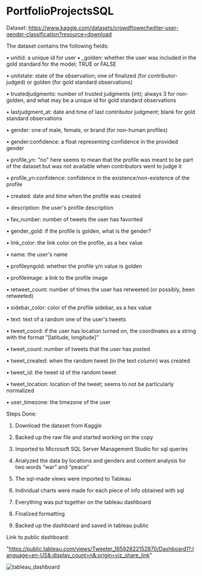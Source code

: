 # PortfolioProjectsSQL

Dataset: https://www.kaggle.com/datasets/crowdflower/twitter-user-gender-classification?resource=download

The dataset contains the following fields:

•	unitid: a unique id for user
•	_golden: whether the user was included in the gold standard for the model; TRUE or FALSE

•	unitstate: state of the observation; one of finalized (for contributor-judged) or golden (for gold standard observations)

•	trustedjudgments: number of trusted judgments (int); always 3 for non-golden, and what may be a unique id for gold standard observations

•	lastjudgment_at: date and time of last contributor judgment; blank for gold standard observations

•	gender: one of male, female, or brand (for non-human profiles)

•	gender:confidence: a float representing confidence in the provided gender

•	profile_yn: "no" here seems to mean that the profile was meant to be part of the dataset but was not available when contributors went to judge it

•	profile_yn:confidence: confidence in the existence/non-existence of the profile

•	created: date and time when the profile was created

•	description: the user's profile description

•	fav_number: number of tweets the user has favorited

•	gender_gold: if the profile is golden, what is the gender?

•	link_color: the link color on the profile, as a hex value

•	name: the user's name

•	profileyngold: whether the profile y/n value is golden

•	profileimage: a link to the profile image

•	retweet_count: number of times the user has retweeted (or possibly, been retweeted)

•	sidebar_color: color of the profile sidebar, as a hex value

•	text: text of a random one of the user's tweets

•	tweet_coord: if the user has location turned on, the coordinates as a string with the format "[latitude, longitude]"

•	tweet_count: number of tweets that the user has posted

•	tweet_created: when the random tweet (in the text column) was created

•	tweet_id: the tweet id of the random tweet

•	tweet_location: location of the tweet; seems to not be particularly normalized

•	user_timezone: the timezone of the user

Steps Done:

1.	Download the dataset from Kaggle

2.	Backed up the raw file and started working on the copy

3.	Imported to Microsoft SQL Server Management Studio for sql queries

4.	Analyzed the data by locations and genders and content analysis for two words “war” and “peace” 

5.	The sql-made views were imported to Tableau

6.	Individual charts were made for each piece of info obtained with sql

7.	Everything was put together on the tableau dashboard

8.	Finalized formatting

9.	Backed up the dashboard and saved in tableau public

Link to public dashboard: 

"https://public.tableau.com/views/Tweeter_16592822152870/Dashboard1?:language=en-US&:display_count=n&:origin=viz_share_link"


![tableau_dashboard](https://user-images.githubusercontent.com/35376484/182110647-50d5d467-2444-4f3d-a4b6-72f77f61b14e.JPG)


